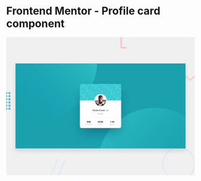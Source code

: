 # Frontend Mentor - Profile card component

![Design preview for the Profile card component coding challenge](./design/desktop-preview.jpg)
